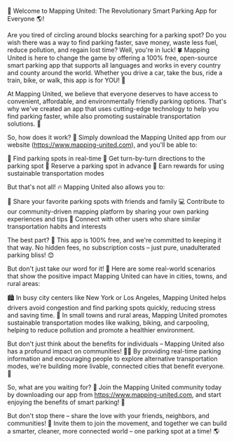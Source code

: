 🚀 Welcome to Mapping United: The Revolutionary Smart Parking App for Everyone 🌎!

Are you tired of circling around blocks searching for a parking spot? Do you wish there was a way to find parking faster, save money, waste less fuel, reduce pollution, and regain lost time? Well, you're in luck! 🍀 Mapping United is here to change the game by offering a 100% free, open-source smart parking app that supports all languages and works in every country and county around the world. Whether you drive a car, take the bus, ride a train, bike, or walk, this app is for YOU! 🌈

At Mapping United, we believe that everyone deserves to have access to convenient, affordable, and environmentally friendly parking options. That's why we've created an app that uses cutting-edge technology to help you find parking faster, while also promoting sustainable transportation solutions. 💚

So, how does it work? 🤔 Simply download the Mapping United app from our website (https://www.mapping-united.com), and you'll be able to:

📍 Find parking spots in real-time
📍 Get turn-by-turn directions to the parking spot
📍 Reserve a parking spot in advance
📍 Earn rewards for using sustainable transportation modes

But that's not all! 🔥 Mapping United also allows you to:

💬 Share your favorite parking spots with friends and family
💻 Contribute to our community-driven mapping platform by sharing your own parking experiences and tips
👫 Connect with other users who share similar transportation habits and interests

The best part? 🎉 This app is 100% free, and we're committed to keeping it that way. No hidden fees, no subscription costs – just pure, unadulterated parking bliss! 😊

But don't just take our word for it! 💬 Here are some real-world scenarios that show the positive impact Mapping United can have in cities, towns, and rural areas:

🏙️ In busy city centers like New York or Los Angeles, Mapping United helps drivers avoid congestion and find parking spots quickly, reducing stress and saving time.
🌳 In small towns and rural areas, Mapping United promotes sustainable transportation modes like walking, biking, and carpooling, helping to reduce pollution and promote a healthier environment.

But don't just think about the benefits for individuals – Mapping United also has a profound impact on communities! 🏃‍♀️ By providing real-time parking information and encouraging people to explore alternative transportation modes, we're building more livable, connected cities that benefit everyone. 🌈

So, what are you waiting for? 🤔 Join the Mapping United community today by downloading our app from https://www.mapping-united.com, and start enjoying the benefits of smart parking! 🚀

But don't stop there – share the love with your friends, neighbors, and communities! 👫 Invite them to join the movement, and together we can build a smarter, cleaner, more connected world – one parking spot at a time! 🌎
